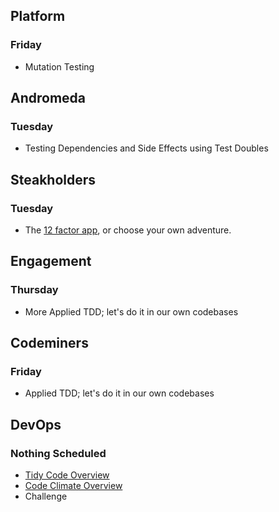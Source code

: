 ## Platform
### Friday
* Mutation Testing

## Andromeda
### Tuesday
* Testing Dependencies and Side Effects using Test Doubles

## Steakholders
### Tuesday
* The [12 factor app](https://12factor.net/), or choose your own adventure.

## Engagement
### Thursday
* More Applied TDD; let's do it in our own codebases

## Codeminers
### Friday
* Applied TDD; let's do it in our own codebases

## DevOps
### Nothing Scheduled
* [Tidy Code Overview](https://github.com/StrongMind/culture/blob/master/tech_sessions/tidy_code.md)
* [Code Climate Overview](http://www.codeclimate.com)
* Challenge
